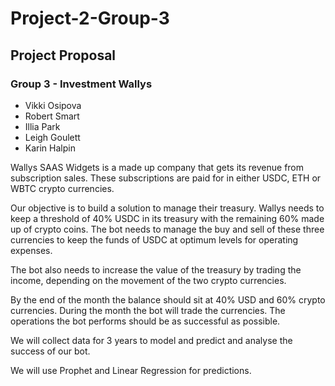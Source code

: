 # Project-2-Group-3 #

## Project Proposal ##

### Group 3 - Investment Wallys ###
- Vikki Osipova
- Robert Smart
- Illia Park
- Leigh Goulett
- Karin Halpin

Wallys SAAS Widgets is a made up company that gets its revenue from subscription sales.
These subscriptions are paid for in either USDC, ETH or WBTC crypto currencies. 

Our objective is to build a solution to manage their treasury.  Wallys needs to keep a threshold of 40% USDC in its treasury with the remaining 60% made up of crypto coins.  The bot needs to manage the buy and sell of these three currencies to keep the funds of USDC at optimum levels for operating expenses.  

The bot also needs to increase the value of the treasury by trading the income, depending on the movement of the two crypto currencies.

By the end of the month the balance should sit at 40% USD and 60% crypto currencies.  During the month the bot will trade the currencies.  The operations the bot performs should be as successful as possible.
 
We will collect data for 3 years to model and predict and analyse the success of our bot.  

We will use Prophet and Linear Regression for predictions. 
